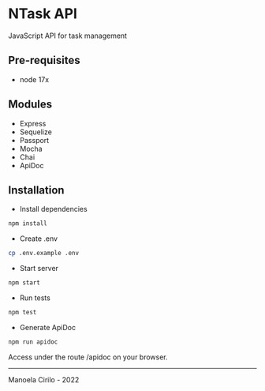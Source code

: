 # NTask API

JavaScript API for task management

## Pre-requisites

- node 17x

## Modules

- Express
- Sequelize
- Passport
- Mocha
- Chai
- ApiDoc

## Installation

- Install dependencies

```bash
npm install
```

- Create .env

```bash
cp .env.example .env
```

- Start server

```bash
npm start
```

- Run tests

```bash
npm test
```

- Generate ApiDoc

```bash
npm run apidoc
```

Access under the route /apidoc on your browser.

---

Manoela Cirilo - 2022
